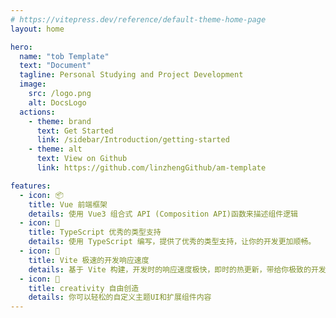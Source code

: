 ```yaml
---
# https://vitepress.dev/reference/default-theme-home-page
layout: home

hero:
  name: "tob Template"
  text: "Document"
  tagline: Personal Studying and Project Development
  image:
    src: /logo.png
    alt: DocsLogo
  actions:
    - theme: brand
      text: Get Started
      link: /sidebar/Introduction/getting-started
    - theme: alt
      text: View on Github
      link: https://github.com/linzhengGithub/am-template

features:
  - icon: 📦
    title: Vue 前端框架
    details: 使用 Vue3 组合式 API (Composition API)函数来描述组件逻辑
  - icon: 🔑
    title: TypeScript 优秀的类型支持
    details: 使用 TypeScript 编写，提供了优秀的类型支持，让你的开发更加顺畅。
  - icon: 🚀
    title: Vite 极速的开发响应速度
    details: 基于 Vite 构建，开发时的响应速度极快，即时的热更新，带给你极致的开发体验。
  - icon: 🎨
    title: creativity 自由创造
    details: 你可以轻松的自定义主题UI和扩展组件内容
---
```

